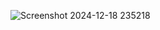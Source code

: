 ![Screenshot 2024-12-18 235218](https://github.com/user-attachments/assets/b1b2589e-f631-4c9c-a17f-e200c2bd8892)
